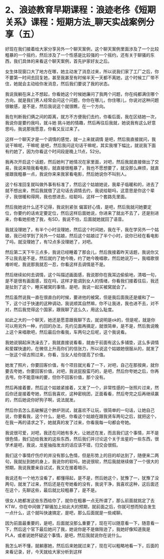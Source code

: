 # 2、浪迹教育早期课程：浪迹老佟《短期关系》课程：短期方法_聊天实战案例分享（五）

好现在我们接着给大家分享另外一个聊天案例，这个聊天案例里面涉及了一个比较粗暴的一个摇约，然后涉及了一个性感是比较强的一个摇约，还有关于聊骚的东西，我们具体的来看这个聊天案例，首先护家好友之后。

女生体现窗口大了地方在哪，她主动发了消息过来，所以说我们家了工厂之后，你不要第一时间去回复她，甚至我甚至有时候半天一天都不离她，这个时候工厂带不住，她就会主动给你发消息，然后我们要说了我的状态。

我说我躺在床上不想起，你看她这个时候她廉问了我两个问题，你在纯都满住哪个方向，就是我们男人经常会问这个问题，你你在哪儿，你住哪儿，你说对这种问题很敏感，是不是，然后我说这个就很瞧，在一个方向。

我在判断我们俩之间的距离，就方不方便我们去约，你看后面，我在区结她一次，我说你是要约我吗，就斗她 挑斗她的情趣，然后再往后我就，她说我有这么好意思吗，我说那我愿意，你看又反过来了。

这样一个聊天才是一个调情的感觉，就一上来就调情 是吧，然后我直接就问，我说干嘛呢，干嘛呢 是吧，然后我问这句话干嘛呢，其实我埋下幅比，就说我下面有约她了，因为你看这个时间段是晚上11点，52分。

我再次开启这个话题，然后她判了她情况在家里面，对吧，然后我就直接做出了交易，我说来陪我看电影，就直接很粗暴了，我也不愿想要了，就没那么麻烦，就直接跟我粗暴一点，我说你来来我家看电影，然后她说你不叫别人。

这个标准回复就叫做外事有标准了，然后这个姑娘她说，我辈子临暖和的，进去了就不想出来，然后我就借了这句话去调情去约，我说给聪吗，这意思是你这个辈子，我很暖和得网，我也想进去，给聪吗，这样一个套路先里面。

然后我她说什么还不记得，我说别紧张 偏富好心情，是吧，然后我就问她要定位，你要约的话肯定要定位，然后这样后面她说，你进来了就出不去了，还是别进来，你看她拒绝了我，有SD，我说不怕，后面就她就回了语音。

我就没理她了，有半个小时没理她，然后这个时间她，我在干，我在学另外一个姑娘，我已经学到了另外一个姑娘，然后这个姑娘过了半个小时，说你已经在看电影了吗，就没理她了，有12点多没理她了，对吧。

然后第二天下午三点多，我说已经睡着了那会儿，然后我接着昨天话题，我说你又不让我去是不是，然后就约了她今晚，约了她今晚唱歌，然后她说万一，我唱歌很难听呢，我说那我就忍一忍，你看这样去调情是不是。

然后继续如何去调情，这个叫描述画面感，我说那你在我耳边偷偷地，清唱一句，是不是很有画面感，现在吗，这样才能调到女人的情绪，你看我们接着往后，我还是扯到了这个，睡买被窝的事情，是吧，我说一起买被窝就会了。

然后虽然说我一直在很直白的时候，要进他的被窝，但是我后面我还是缓和了一下，这个过于快速的这种调动，我说顺其自然嘛，你不让我进，我也进不去，对不对，然后我觉得这个国家，跟我聊了这么久，用这么耻度。

如此之大的一个聊天，她还是愿意跟我聊下去，就说明是ok的，但是呢，就是你可以用另外一种，约回的办法，先约见面再搞定，就很简单，是不是，然后我说晚上这个来唱歌吧，然后最后你看我，车两句之后呢，这个我说看。

我她说钢起床洗澡去了，我就直接说看看，就由于前面有这么多铺垫，这么多调情和爱媒快速的，在微信上升高你们的信张力，所以说这个姑娘她很服从的，就发了一张这个续古照过来，你看，当女人给你提高了价值。

她发了照片，你要回客价值，有个项目就光看了一下，对吧，自己在那按爽，就你要去夸她，你要回客价值，对吧，我说屁股蛮巧的，是吧，然后你夸她之后，你再去甩，你不能意味的要，但你不回客价值，那个没有。

然后再接着要，然后这个姑娘紧接着，又发了一个，非常性感的一张照片过来，然后你还是接着夸她，然后我喜欢，这种密桃团，正面看看，然后夸完之后再继续赢的，然后她说你好狗子啊，说法就发。

然后你去怎么去破解这个肺炉测试，就喜欢不让玩，很简单的一句话，让她自己说，你要看我，这个什么，是吧，你看这个姑娘在跟我贤车两句之后，就把这个，在我一再的请求之下，她就真的发了过来，你看我每一句都会夸她。

我说很可爱，对吧，我还在问她有多大，让她还在发，而且我们这个事情，并不是很色情，我们边给我发的这些东西，然后我们并讨论这个关于龙星的一些东西，很学术是吧，我说，龙星抽指发龙的话应该不错，归交会很假。

我们这个事情疗伤疗的并没有那么色情，但是形势上的目的却达到了，随便来二两句，我就扯到她的身上，我说你的软吗，她说很软，然后我就继续做了一个很大的预期，我说我要亲自试试，我又在接着暗示。

我说还有一个地方没看了，都懂得起，是不是，然后她这个，犹豫了一，犹豫了没两句，就发了过来，然后还是在夸她看的没有，我说干净，我喜欢这种，这后面还在这个，先聊这些，最后就比较粗暴了，是不是。

很女人她都发这些东西给你了，就你在粗暴一点无所谓了，那么前面就挑定了去KTW，你在中间做了聊骚加上如此大的预期，就前面之后，你就可想而知会发生一点什么，这个就叫快速搞定，是吧，那么后面就是一些咸聊。

因为前面最重要的，是吧，后面就没那么重要了，现在可以随意看一下，随意看一下，然后这个官下最后她问了我，她说你是不是做陪逊了，我她好像知道我是PLA，或者说她怀疑这个事情，是吧，然后我就说你在说什么。

我怎么听不懂，就躺塞她，然后后来她就过来了，现在可以粗略地看一下，后面的来看记录，好，今天就给大家分析到这样